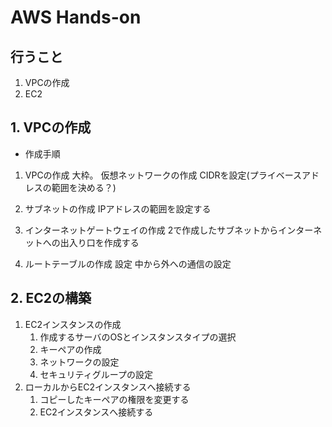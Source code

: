 # AWS Hands-on
## 行うこと
1. VPCの作成
2. EC2

## 1. VPCの作成
- 作成手順
1. VPCの作成
大枠。
仮想ネットワークの作成
CIDRを設定(プライベースアドレスの範囲を決める？)

2. サブネットの作成
IPアドレスの範囲を設定する

3. インターネットゲートウェイの作成
2で作成したサブネットからインターネットへの出入り口を作成する

4. ルートテーブルの作成
設定
中から外への通信の設定

## 2. EC2の構築
1. EC2インスタンスの作成
   1. 作成するサーバのOSとインスタンスタイプの選択
   2. キーペアの作成
   3. ネットワークの設定
   4. セキュリティグループの設定
2. ローカルからEC2インスタンスへ接続する
   1. コピーしたキーペアの権限を変更する
   2. EC2インスタンスへ接続する
